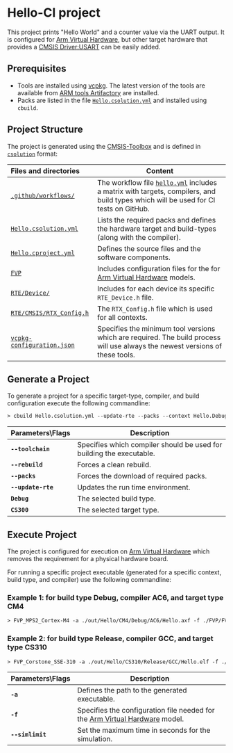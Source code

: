 # Hello-CI project

This project prints "Hello World" and a counter value via the UART output. It is configured for [Arm Virtual Hardware](https://arm-software.github.io/AVH/main/simulation/html/index.html), but other target hardware that provides a [CMSIS Driver:USART](https://arm-software.github.io/CMSIS_6/latest/Driver/group__usart__interface__gr.html) can be easily added.

## Prerequisites

- Tools are installed using [vcpkg](https://learn.arm.com/learning-paths/microcontrollers/vcpkg-tool-installation/installation/). The latest version of the tools are available from [ARM tools Artifactory](https://www.keil.arm.com/artifacts/) are installed.
- Packs are listed in the file [`Hello.csolution.yml`](./Hello.csolution.yml) and installed using `cbuild`.

## Project Structure

The project is generated using the [CMSIS-Toolbox](https://github.com/Open-CMSIS-Pack/cmsis-toolbox/blob/main/README.md) and is defined in [`csolution`](https://github.com/Open-CMSIS-Pack/cmsis-toolbox/blob/main/docs/build-tools.md#csolution-invocation) format:

Files and directories         | Content
:-----------------------------|----------
[`.github/workflows/`](.github/workflows) | The workflow file [`hello.yml`](./.github/workflows/hello.yml) includes a matrix with targets, compilers, and build types which will be used for CI tests on GitHub.
[`Hello.csolution.yml`](./Hello.csolution.yml) | Lists the required packs and defines the hardware target and build-types (along with the compiler).
[`Hello.cproject.yml`](./Hello.cproject.yml)  | Defines the source files and the software components.
[`FVP`](FVP/) | Includes configuration files for the for [Arm Virtual Hardware](https://arm-software.github.io/AVH/main/simulation/html/index.html) models.
[`RTE/Device/`](RTE/Device/) | Includes for each device its specific `RTE_Device.h` file.
[`RTE/CMSIS/RTX_Config.h`](RTE/CMSIS/RTX_Config.h) | The `RTX_Config.h` file which is used for all contexts.
[`vcpkg-configuration.json`](./vcpkg-configuration.json) | Specifies the minimum tool versions which are required. The build process will use always the newest versions of these tools.

## Generate a Project

To generate a project for a specific target-type, compiler, and build configuration execute the following commandline:

```txt
> cbuild Hello.csolution.yml --update-rte --packs --context Hello.Debug+CS300 --toolchain AC6 --rebuild
```

Parameters\Flags         | Description
:-----------------------------|----------
**`--toolchain`** |  Specifies which compiler should be used for building the executable.
**`--rebuild`** | Forces a clean rebuild.
**`--packs`** | Forces the download of required packs.
**`--update-rte`** | Updates the run time environment.
**`Debug`** | The selected build type.
**`CS300`** | The selected target type.

## Execute Project

The project is configured for execution on [Arm Virtual Hardware](https://developer.arm.com/Tools%20and%20Software/Arm%20Virtual%20Hardware) which removes the requirement for a physical hardware board.  

For running a specific project executable (generated for a specific context, build type, and compiler) use the following commandline:

### Example 1: for build type Debug, compiler AC6, and target type CM4

  ```txt
  > FVP_MPS2_Cortex-M4 -a ./out/Hello/CM4/Debug/AC6/Hello.axf -f ./FVP/FVP_MPS2_Cortex-M4.cfg --simlimit 60
```

### Example 2: for build type Release, compiler GCC, and target type CS310

  ```txt
  > FVP_Corstone_SSE-310 -a ./out/Hello/CS310/Release/GCC/Hello.elf -f ./FVP/FVP_Corstone_SSE-310.cfg --simlimit 60
  ```

Parameters\Flags         | Description
:-----------------------------|----------
**`-a`** |  Defines the path to the generated executable.
**`-f`** | Specifies the configuration file needed for the [Arm Virtual Hardware](https://arm-software.github.io/AVH/main/overview/html/index.html) model.
**`--simlimit`** | Set the maximum time in seconds for the simulation.
